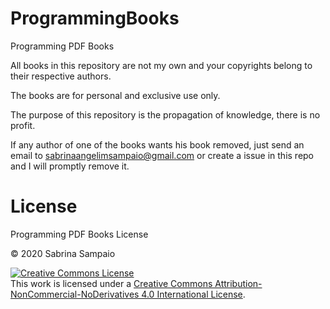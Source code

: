 # ProgrammingBooks
Programming PDF Books 


All books in this repository are not my own and your copyrights belong to their respective authors.
  
The books are for personal and exclusive use only.

The purpose of this repository is the propagation of knowledge, there is no profit.

If any author of one of the books wants his book removed, just send an email to sabrinaangelimsampaio@gmail.com or create a issue in this repo and I will promptly remove it.

# License
Programming PDF Books License

© 2020 Sabrina Sampaio

<a rel="license" href="http://creativecommons.org/licenses/by-nc-nd/4.0/"><img alt="Creative Commons License" style="border-width:0" src="https://i.creativecommons.org/l/by-nc-nd/4.0/88x31.png" /></a><br />This work is licensed under a <a rel="license" href="http://creativecommons.org/licenses/by-nc-nd/4.0/">Creative Commons Attribution-NonCommercial-NoDerivatives 4.0 International License</a>.

